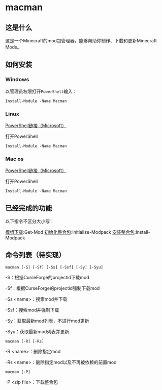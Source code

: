 # macman

## 这是什么

这是一个Minecraft的mod包管理器，能够帮助你制作、下载和更新Minecraft Mods。

## 如何安装

### Windows

以管理员权限打开`PowerShell`输入：

```[powershell]
Install-Module -Name Macman
```

### Linux

[PowerShell链接（Microsoft）](https://docs.microsoft.com/powershell/scripting/install/installing-powershell-core-on-linux?view=powershell-7)

打开PowerShell

```[terinmal]
Install-Module -Name Macman
```

### Mac os

[PowerShell链接（Microsoft）](https://docs.microsoft.com/powershell/scripting/install/installing-powershell-core-on-macos?view=powershell-7)

打开PowerShell

```[powershell]
Install-Module -Name Macman
```

## 已经完成的功能

以下指令不区分大小写：

[模组下载](./docs/getmod.md):Get-Mod
[初始化整合包](#):Initialize-Modpack
[安装整合包](#):Install-Modpack

## 命令列表（待实现）

```[powershell]
macman [-S] [-Sf] [-Ss] [-Ssf] [-Sy] [-Syu]
```

-S：根据CurseForge的projectid下载mod

-Sf：根据CurseForge的projectid强制下载mod

-Ss \<name>：搜索mod并下载

-Ssf：搜索mod并强制下载

-Sy：获取最新mod列表，不进行mod更新

-Syu：获取最新mod列表并更新

```[powershell]
macman [-R] [-Rs]
```

-R \<name>：删除指定mod

-Rs \<name>：删除指定mod以及不再被依赖的前置mod

```[powershell]
macman [-P]
```

-P \<zip file>：下载整合包
